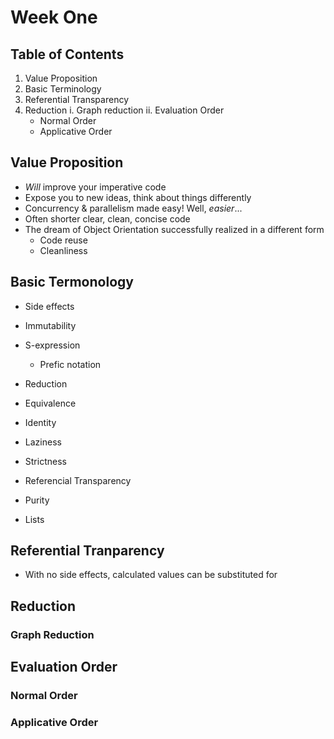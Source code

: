 # Week One

## Table of Contents
1. Value Proposition
2. Basic Terminology
3. Referential Transparency
4. Reduction
  i. Graph reduction
  ii. Evaluation Order
    - Normal Order
    - Applicative Order

## Value Proposition
- _Will_ improve your imperative code
- Expose you to new ideas, think about things differently
- Concurrency & parallelism made easy! Well, _easier_...
- Often shorter clear, clean, concise code
- The dream of Object Orientation successfully realized in a different form
  - Code reuse
  - Cleanliness

## Basic Termonology
- Side effects
- Immutability

- S-expression
  - Prefic notation
- Reduction
- Equivalence
- Identity

- Laziness
- Strictness

- Referencial Transparency
- Purity

- Lists

## Referential Tranparency
- With no side effects, calculated values can be substituted for

## Reduction

### Graph Reduction

## Evaluation Order

### Normal Order

### Applicative Order
